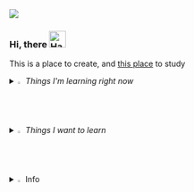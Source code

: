 <img src="https://capsule-render.vercel.app/api?type=waving&color=auto&height=200&section=header&text=childevnote&fontSize=90" />

### Hi, there <img src="https://raw.githubusercontent.com/Tarikul-Islam-Anik/Animated-Fluent-Emojis/master/Emojis/Hand%20gestures/Hand%20with%20Fingers%20Splayed%20Light%20Skin%20Tone.png" alt="Hand with Fingers Splayed Light Skin Tone" width="30" height="30" />
This is a place to create, and
[this place](https://kdjcomputer.tistory.com/) to study

<i>
<details>
<summary>
  <img src="https://raw.githubusercontent.com/Tarikul-Islam-Anik/Animated-Fluent-Emojis/master/Emojis/Hand%20gestures/Writing%20Hand%20Light%20Skin%20Tone.png" alt="Eyes" width="2%" /> Things I'm learning right now
</summary>
   <br>
  
![js](https://img.shields.io/badge/JavaScript-F7DF1E?style=for-the-badge&logo=JavaScript&logoColor=white) ![ts](https://img.shields.io/badge/TypeScript-007ACC?style=for-the-badge&logo=typescript&logoColor=white) ![html](https://img.shields.io/badge/HTML5-E34F26?style=for-the-badge&logo=html5&logoColor=white) ![css](https://img.shields.io/badge/CSS-239120?&style=for-the-badge&logo=css3&logoColor=white) ![react](https://img.shields.io/badge/React-20232A?style=for-the-badge&logo=react&logoColor=61DAFB)  
 ![java](https://img.shields.io/badge/Java-ED8B00?style=for-the-badge&logo=openjdk&logoColor=white) ![c](https://img.shields.io/badge/C-00599C?style=for-the-badge&logo=c&logoColor=white) ![python](https://img.shields.io/badge/Python-14354C?style=for-the-badge&logo=python&logoColor=white) ![spring](https://img.shields.io/badge/Spring-6DB33F?style=for-the-badge&logo=spring&logoColor=white) 

</details>

<details>
<summary>
  <img src="https://raw.githubusercontent.com/Tarikul-Islam-Anik/Animated-Fluent-Emojis/master/Emojis/Travel%20and%20places/Fire.png" alt="Fire" width="2%" /> Things I want to learn
</summary>
   <br>

![node](https://img.shields.io/badge/Node.js-43853D?style=for-the-badge&logo=node.js&logoColor=white) ![linux](https://img.shields.io/badge/Linux-FCC624?style=for-the-badge&logo=linux&logoColor=black) ![MySQL](https://img.shields.io/badge/mysql-%2300f.svg?style=for-the-badge&logo=mysql&logoColor=white)
</details>
</i>
<details>
<summary>
  <img src="https://raw.githubusercontent.com/Tarikul-Islam-Anik/Animated-Fluent-Emojis/master/Emojis/Hand%20gestures/Love-You%20Gesture%20Light%20Skin%20Tone.png" alt="Eyes" width="2%" /> Info
</summary>
   <br>
  
  [![GitHub Streak](https://streak-stats.demolab.com?user=childevnote&theme=dark&hide_border=true)](https://git.io/streak-stats)

  

